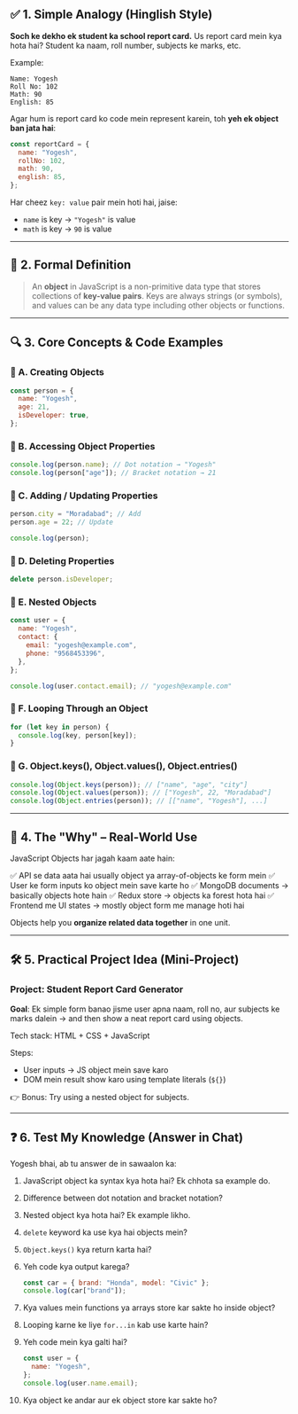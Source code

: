 ## ✅ 1. Simple Analogy (Hinglish Style)

**Soch ke dekho ek student ka school report card.**
Us report card mein kya hota hai? Student ka naam, roll number, subjects ke marks, etc.

Example:

```
Name: Yogesh
Roll No: 102
Math: 90
English: 85
```

Agar hum is report card ko code mein represent karein, toh **yeh ek object ban jata hai**:

```js
const reportCard = {
  name: "Yogesh",
  rollNo: 102,
  math: 90,
  english: 85,
};
```

Har cheez `key: value` pair mein hoti hai, jaise:

- `name` is key → `"Yogesh"` is value
- `math` is key → `90` is value

---

## 📘 2. Formal Definition

> An **object** in JavaScript is a non-primitive data type that stores collections of **key-value pairs**. Keys are always strings (or symbols), and values can be any data type including other objects or functions.

---

## 🔍 3. Core Concepts & Code Examples

### 🔹 A. Creating Objects

```js
const person = {
  name: "Yogesh",
  age: 21,
  isDeveloper: true,
};
```

### 🔹 B. Accessing Object Properties

```js
console.log(person.name); // Dot notation → "Yogesh"
console.log(person["age"]); // Bracket notation → 21
```

### 🔹 C. Adding / Updating Properties

```js
person.city = "Moradabad"; // Add
person.age = 22; // Update

console.log(person);
```

### 🔹 D. Deleting Properties

```js
delete person.isDeveloper;
```

### 🔹 E. Nested Objects

```js
const user = {
  name: "Yogesh",
  contact: {
    email: "yogesh@example.com",
    phone: "9568453396",
  },
};

console.log(user.contact.email); // "yogesh@example.com"
```

### 🔹 F. Looping Through an Object

```js
for (let key in person) {
  console.log(key, person[key]);
}
```

### 🔹 G. Object.keys(), Object.values(), Object.entries()

```js
console.log(Object.keys(person)); // ["name", "age", "city"]
console.log(Object.values(person)); // ["Yogesh", 22, "Moradabad"]
console.log(Object.entries(person)); // [["name", "Yogesh"], ...]
```

---

## 🔎 4. The "Why" – Real-World Use

JavaScript Objects har jagah kaam aate hain:

✅ API se data aata hai usually object ya array-of-objects ke form mein
✅ User ke form inputs ko object mein save karte ho
✅ MongoDB documents → basically objects hote hain
✅ Redux store → objects ka forest hota hai
✅ Frontend me UI states → mostly object form me manage hoti hai

Objects help you **organize related data together** in one unit.

---

## 🛠️ 5. Practical Project Idea (Mini-Project)

### **Project: Student Report Card Generator**

**Goal**: Ek simple form banao jisme user apna naam, roll no, aur subjects ke marks dalein → and then show a neat report card using objects.

Tech stack: HTML + CSS + JavaScript

Steps:

- User inputs → JS object mein save karo
- DOM mein result show karo using template literals (`${}`)

👉 Bonus: Try using a nested object for subjects.

---

## ❓ 6. Test My Knowledge (Answer in Chat)

Yogesh bhai, ab tu answer de in sawaalon ka:

1. JavaScript object ka syntax kya hota hai? Ek chhota sa example do.
2. Difference between dot notation and bracket notation?
3. Nested object kya hota hai? Ek example likho.
4. `delete` keyword ka use kya hai objects mein?
5. `Object.keys()` kya return karta hai?
6. Yeh code kya output karega?

   ```js
   const car = { brand: "Honda", model: "Civic" };
   console.log(car["brand"]);
   ```

7. Kya values mein functions ya arrays store kar sakte ho inside object?
8. Looping karne ke liye `for...in` kab use karte hain?
9. Yeh code mein kya galti hai?

   ```js
   const user = {
     name: "Yogesh",
   };
   console.log(user.name.email);
   ```

10. Kya object ke andar aur ek object store kar sakte ho?

